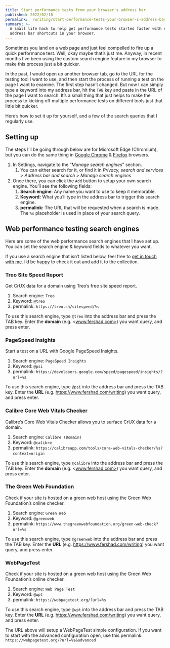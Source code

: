 ```yaml
---
title: Start performance tests from your browser's address bar
published: 2022/02/10
permalink:  /writing/start-performance-tests-your-browser-s-address-bar/
summary: >-
  A small life hack to help get performance tests started faster with some handy
  address bar shortcuts in your browser.
---
```


Sometimes you land on a web page and just feel compelled to fire up a quick performance test. Well, okay maybe that’s just me. Anyway, in recent months I’ve been using the custom search engine feature in my browser to make this process just a bit quicker.

In the past, I would open up another browser tab, go to the URL for the testing tool I want to use, and then start the process of running a test on the page I want to examine. The first step hasn’t changed. But now I can simply type a keyword into my address bar, hit the `TAB` key and paste in the URL of the page I want to search. It’s a small thing that just helps to make the process to kicking off multiple performance tests on different tools just that little bit quicker.

Here’s how to set it up for yourself, and a few of the search queries that I regularly use.

## Setting up

The steps I’ll be going through below are for Microsoft Edge (Chromium), but you can do the same thing in [Google Chrome](https://support.google.com/chrome/answer/95426) & [Firefox](https://support.mozilla.org/en-US/kb/add-or-remove-search-engine-firefox) browsers.

1. In Settings, navigate to the “_Manage search engines_” section.
    1. You can either search for it, or find it in _Privacy, search and services > Address bar and search > Manage search engines_
2. Once there, you can click the `Add` button to setup your own search engine. You’ll see the following fields:
    1. **Search engine**: Any name you want to use to keep it memorable.
    2. **Keyword:** What you’ll type in the address bar to trigger this search engine.
    3. **permalink:** The URL that will be requested when a search is made. The `%s` placeholder is used in place of your search query.

## Web performance testing search engines

Here are some of the web performance search engines that I have set up. You can set the search engine & keyword fields to whatever you want.

If you use a search engine that isn’t listed below, feel free to [get in touch with me](mailto:itsfish@fershad.com). I’d be happy to check it out and add it to the collection.

### Treo Site Speed Report

Get CrUX data for a domain using Treo’s free site speed report.

1. Search engine: `Treo`
2. Keyword: `@treo`
3. permalink:  `https://treo.sh/sitespeed/%s`​

To use this search engine, type `@treo` into the address bar and press the TAB key. Enter the **domain** (e.g. <www.fershad.com>) you want query, and press enter.

### PageSpeed Insights

Start a test on a URL with Google PageSpeed Insights.

1. Search engine: `PageSpeed Insights`
2. Keyword: `@psi`
3. permalink:  `https://developers.google.com/speed/pagespeed/insights/?url=%s`​

To use this search engine, type `@psi` into the address bar and press the TAB key. Enter the **URL** (e.g. <https://www.fershad.com/writing>) you want query, and press enter.

### Calibre Core Web Vitals Checker

Calibre’s Core Web Vitals Checker allows you to surface CrUX data for a domain.

1. Search engine: `Calibre (Domain)`
2. Keyword: `@calibre`
3. permalink:  `https://calibreapp.com/tools/core-web-vitals-checker/%s?context=origin`​

To use this search engine, type `@calibre` into the address bar and press the TAB key. Enter the **domain** (e.g. <www.fershad.com>) you want query, and press enter.

### The Green Web Foundation

Check if your site is hosted on a green web host using the Green Web Foundation’s online checker.

1. Search engine: `Green Web`
2. Keyword: `@greenweb`
3. permalink:  `https://www.thegreenwebfoundation.org/green-web-check?url=%s`​

To use this search engine, type `@greenweb` into the address bar and press the TAB key. Enter the **URL** (e.g. <https://www.fershad.com/writing>) you want query, and press enter.

### WebPageTest

Check if your site is hosted on a green web host using the Green Web Foundation’s online checker.

1. Search engine: `Web Page Test`
2. Keyword: `@wpt`
3. permalink:  `https://webpagetest.org/?url=%s`​

To use this search engine, type `@wpt` into the address bar and press the TAB key. Enter the **URL** (e.g. <https://www.fershad.com/writing>) you want query, and press enter.

The URL above will setup a WebPageTest simple configuration. If you want to start with the advanced configuration open, use this permalink:  `https://webpagetest.org/?url=%s&advanced`
